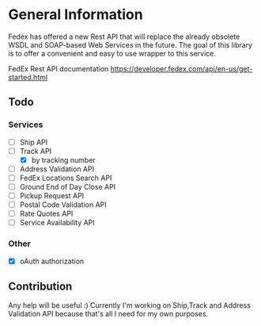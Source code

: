 # General Information
Fedex has offered a new Rest API that will replace the already obsolete WSDL and SOAP-based Web Services in the future. The goal of this library is to offer a convenient and easy to use wrapper to this service.

FedEx Rest API documentation https://developer.fedex.com/api/en-us/get-started.html

## Todo
### Services
- [ ] Ship API
- [ ] Track API
   - [x] by tracking number
- [ ] Address Validation API 
- [ ] FedEx Locations Search API 
- [ ] Ground End of Day Close API
- [ ] Pickup Request API
- [ ] Postal Code Validation API
- [ ] Rate Quotes API
- [ ] Service Availability API

### Other
- [x] oAuth authorization

## Contribution
Any help will be useful :) Currently I'm working on Ship,Track and Address Validation API because that's all I need for my own purposes. 
